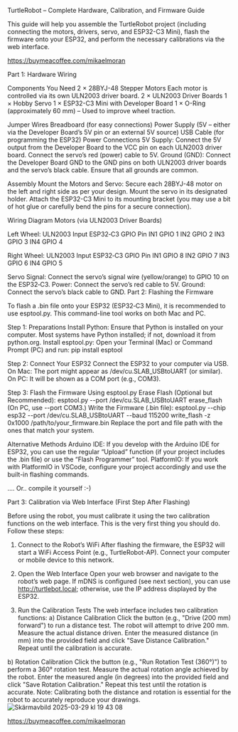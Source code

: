 TurtleRobot – Complete Hardware, Calibration, and Firmware Guide

This guide will help you assemble the TurtleRobot project (including connecting the motors, drivers, servo, and ESP32-C3 Mini), flash the firmware onto your ESP32, and perform the necessary calibrations via the web interface.

https://buymeacoffee.com/mikaelmoran


Part 1: Hardware Wiring

Components You Need
2 × 28BYJ-48 Stepper Motors
Each motor is controlled via its own ULN2003 driver board.
2 × ULN2003 Driver Boards
1 × Hobby Servo
1 × ESP32-C3 Mini with Developer Board
1 × O-Ring (approximately 60 mm) – Used to improve wheel traction.

Jumper Wires
Breadboard (for easy connections)
Power Supply (5V – either via the Developer Board’s 5V pin or an external 5V source)
USB Cable (for programming the ESP32)
Power Connections
5V Supply:
Connect the 5V output from the Developer Board to the VCC pin on each ULN2003 driver board.
Connect the servo’s red (power) cable to 5V.
Ground (GND):
Connect the Developer Board GND to the GND pins on both ULN2003 driver boards and the servo’s black cable.
Ensure that all grounds are common.


Assembly
Mount the Motors and Servo:
Secure each 28BYJ-48 motor on the left and right side as per your design.
Mount the servo in its designated holder.
Attach the ESP32-C3 Mini to its mounting bracket (you may use a bit of hot glue or carefully bend the pins for a secure connection).


Wiring Diagram
Motors (via ULN2003 Driver Boards)

Left Wheel:
ULN2003 Input	ESP32‑C3 GPIO Pin
IN1	GPIO 1
IN2	GPIO 2
IN3	GPIO 3
IN4	GPIO 4

Right Wheel:
ULN2003 Input	ESP32‑C3 GPIO Pin
IN1	GPIO 8
IN2	GPIO 7
IN3	GPIO 6
IN4	GPIO 5

Servo
Signal: Connect the servo’s signal wire (yellow/orange) to GPIO 10 on the ESP32‑C3.
Power: Connect the servo’s red cable to 5V.
Ground: Connect the servo’s black cable to GND.
Part 2: Flashing the Firmware

To flash a .bin file onto your ESP32 (ESP32‑C3 Mini), it is recommended to use esptool.py. This command-line tool works on both Mac and PC.

Step 1: Preparations
Install Python:
Ensure that Python is installed on your computer. Most systems have Python installed; if not, download it from python.org.
Install esptool.py:
Open your Terminal (Mac) or Command Prompt (PC) and run:
pip install esptool

Step 2: Connect Your ESP32
Connect the ESP32 to your computer via USB.
On Mac: The port might appear as /dev/cu.SLAB_USBtoUART (or similar).
On PC: It will be shown as a COM port (e.g., COM3).

Step 3: Flash the Firmware Using esptool.py
Erase Flash (Optional but Recommended):
esptool.py --port /dev/cu.SLAB_USBtoUART erase_flash
(On PC, use --port COM3.)
Write the Firmware (.bin file):
esptool.py --chip esp32 --port /dev/cu.SLAB_USBtoUART --baud 115200 write_flash -z 0x1000 /path/to/your_firmware.bin
Replace the port and file path with the ones that match your system.

Alternative Methods
Arduino IDE:
If you develop with the Arduino IDE for ESP32, you can use the regular “Upload” function (if your project includes the .bin file) or use the “Flash Programmer” tool.
PlatformIO:
If you work with PlatformIO in VSCode, configure your project accordingly and use the built-in flashing commands.


.... Or.. compile it yourself  :-) 


Part 3: Calibration via Web Interface (First Step After Flashing)

Before using the robot, you must calibrate it using the two calibration functions on the web interface. This is the very first thing you should do. Follow these steps:
1. Connect to the Robot’s WiFi
After flashing the firmware, the ESP32 will start a WiFi Access Point (e.g., TurtleRobot-AP).
Connect your computer or mobile device to this network.

2. Open the Web Interface
Open your web browser and navigate to the robot’s web page.
If mDNS is configured (see next section), you can use http://turtlebot.local; otherwise, use the IP address displayed by the ESP32.

3. Run the Calibration Tests
The web interface includes two calibration functions:
a) Distance Calibration
Click the button (e.g., "Drive (200 mm) forward") to run a distance test.
The robot will attempt to drive 200 mm.
Measure the actual distance driven.
Enter the measured distance (in mm) into the provided field and click "Save Distance Calibration."
Repeat until the calibration is accurate.

b) Rotation Calibration
Click the button (e.g., "Run Rotation Test (360°)") to perform a 360° rotation test.
Measure the actual rotation angle achieved by the robot.
Enter the measured angle (in degrees) into the provided field and click "Save Rotation Calibration."
Repeat this test until the rotation is accurate.
Note: Calibrating both the distance and rotation is essential for the robot to accurately reproduce your drawings.
![Skärmavbild 2025-03-29 kl  19 43 08](https://github.com/user-attachments/assets/56db1732-0542-47d2-b4f1-529e2aff0375)


https://buymeacoffee.com/mikaelmoran

